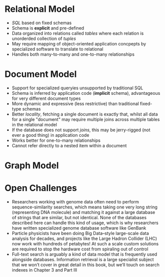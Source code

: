 # Relational Model  
- *SQL* based on fixed schemas
- Schema is **explicit** and pre-defined  
- Data organized into relations called *tables* where each relation is unorderded collection of *tuples*  
- May require mapping of object-oriented application concpepts by specialized software to translate to relational
- Handles both many-to-many and one-to-many relationships
 
# Document Model  
- Support for specialized queryies unsupported by traditional SQL  
- Schema is inferred by application code (**implicit** schema), advantageous for very different document types  
- More dynamic and expressive (less restrictive) than traditional fixed-type schemas    
- Better *locality*, fetching a single document is exactly that, whilst all data for a single "document" may require multiple joins across multiple tables in the relational model  
- If the database does not support *joins*, this may be jerry-rigged (not ever a good thing) in application code  
- Works better for one-to-many relationships  
- Cannot refer directly to a nested item within a document

# Graph Model  

# Open Challenges 
- Researchers working with genome data often need to perform sequence-similarity searches, which means taking one very long string (representing DNA molecule) and matching it against a large database of strings that are similar, but not identical. None of the databases described here can handle this kind of usage, which is why researchers have written specialized genome database software like GenBank 
- Particle physicists have been doing Big Data–style large-scale data analysis for decades, and projects like the Large Hadron Collider (LHC) now work with hundreds of petabytes! At such a scale custom solutions are required to stop the hardware cost from spiraling out of control 
- Full-text search is arguably a kind of data model that is frequently used alongside databases. Information retrieval is a large specialist subject that we won’t cover in great detail in this book, but we’ll touch on search indexes in Chapter 3 and Part III

